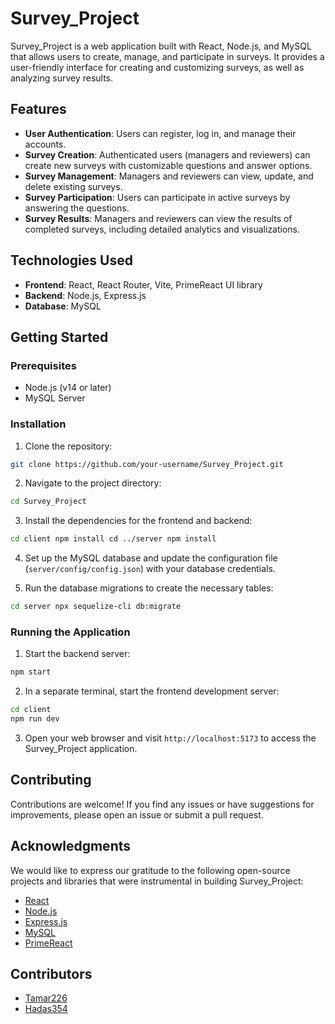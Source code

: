 # Survey_Project

Survey_Project is a web application built with React, Node.js, and MySQL that allows users to create, manage, and participate in surveys. It provides a user-friendly interface for creating and customizing surveys, as well as analyzing survey results.

## Features

- **User Authentication**: Users can register, log in, and manage their accounts.
- **Survey Creation**: Authenticated users (managers and reviewers) can create new surveys with customizable questions and answer options.
- **Survey Management**: Managers and reviewers can view, update, and delete existing surveys.
- **Survey Participation**: Users can participate in active surveys by answering the questions.
- **Survey Results**: Managers and reviewers can view the results of completed surveys, including detailed analytics and visualizations.

## Technologies Used

- **Frontend**: React, React Router, Vite, PrimeReact UI library
- **Backend**: Node.js, Express.js
- **Database**: MySQL

## Getting Started

### Prerequisites

- Node.js (v14 or later)
- MySQL Server

### Installation

1. Clone the repository:



```sh
git clone https://github.com/your-username/Survey_Project.git
```

2. Navigate to the project directory:



```sh
cd Survey_Project
```

3. Install the dependencies for the frontend and backend:



```sh
cd client npm install cd ../server npm install
```

4. Set up the MySQL database and update the configuration file (`server/config/config.json`) with your database credentials.

5. Run the database migrations to create the necessary tables:



```sh
cd server npx sequelize-cli db:migrate
```

### Running the Application

1. Start the backend server:



```sh
npm start
```

2. In a separate terminal, start the frontend development server:



```sh
cd client 
npm run dev
```

3. Open your web browser and visit `http://localhost:5173` to access the Survey_Project application.

## Contributing

Contributions are welcome! If you find any issues or have suggestions for improvements, please open an issue or submit a pull request.

## Acknowledgments

We would like to express our gratitude to the following open-source projects and libraries that were instrumental in building Survey_Project:

- [React](https://reactjs.org/)
- [Node.js](https://nodejs.org/)
- [Express.js](https://expressjs.com/)
- [MySQL](https://www.mysql.com/)
- [PrimeReact](https://www.primefaces.org/primereact/)

## Contributors

- [Tamar226](https://github.com/Tamar226)
- [Hadas354](https://github.com/hadas354)